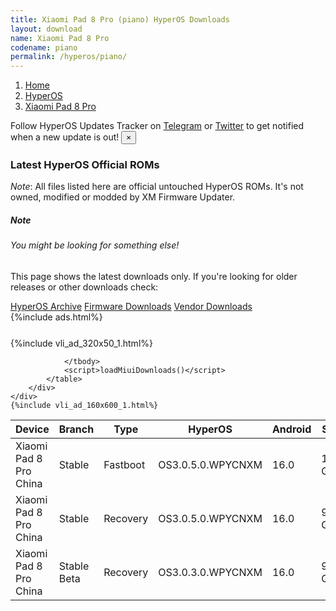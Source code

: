 ```yaml
---
title: Xiaomi Pad 8 Pro (piano) HyperOS Downloads
layout: download
name: Xiaomi Pad 8 Pro
codename: piano
permalink: /hyperos/piano/
---
```

<nav aria-label="breadcrumb">
    <ol class="breadcrumb">
        <li class="breadcrumb-item"><a href="/">Home</a></li>
        <li class="breadcrumb-item"><a href="/hyperos/">HyperOS</a></li>
        <li class="breadcrumb-item active" aria-current="page"><a href="/hyperos/piano/">Xiaomi Pad 8 Pro</a></li>
    </ol>
</nav>
<div class="alert alert-primary alert-dismissible fade show" role="alert">
    Follow HyperOS Updates Tracker on <a href="https://t.me/MIUIUpdatesTracker" class="alert-link">Telegram</a>
     or <a href="https://twitter.com/MiFwUpdater" class="alert-link">Twitter</a> to get notified when a new update is out!
    <button type="button" class="close" data-dismiss="alert" aria-label="Close">
        <span aria-hidden="true">&times;</span>
    </button>
</div>

### Latest HyperOS Official ROMs
*Note*: All files listed here are official untouched HyperOS ROMs. It's not owned, modified or modded by XM Firmware Updater.
<div class="card">
  <div class="card-body">
    <h5 class="card-title">Note</h5>
    <h6 class="card-subtitle mb-2 text-muted">You might be looking for something else!</h6>
    <p class="card-text">This page shows the latest downloads only.
     If you're looking for older releases or other downloads check:</p>
    <a href="/archive/hyperos/piano/" class="card-link">HyperOS Archive</a>
    <a href="/firmware/piano/" class="card-link">Firmware Downloads</a>
    <a href="/vendor/piano/" class="card-link">Vendor Downloads</a>
  </div>
</div>
{%include ads.html%}
<div class="row justify-content-center">
    <div class="col-10">
        <div class="table-responsive-md" style="margin-top: 25px;">
            {%include vli_ad_320x50_1.html%}
            <table id="miui" class="display dt-responsive nowrap compact table table-striped table-hover table-sm">
                <thead class="thead-dark">
                    <tr>
                        <th data-ref="device">Device</th>
                        <th data-ref="branch">Branch</th>
                        <th data-ref="type">Type</th>
                        <th data-ref="miui">HyperOS</th>
                        <th data-ref="android">Android</th>
                        <th data-ref="size">Size</th>
                        <th data-ref="size">Date</th>
                        <th data-ref="link">Link</th>
                    </tr>
                </thead>
                <tbody>
                <tr><td>Xiaomi Pad 8 Pro China</td><td>Stable</td><td>Fastboot</td><td>OS3.0.5.0.WPYCNXM</td><td>16.0</td><td>11.3 GB</td><td>2025-10-03</td><td><a href="/hyperos/piano/stable/OS3.0.5.0.WPYCNXM/">Download</a></td></tr>
<tr><td>Xiaomi Pad 8 Pro China</td><td>Stable</td><td>Recovery</td><td>OS3.0.5.0.WPYCNXM</td><td>16.0</td><td>9.8 GB</td><td>2025-10-09</td><td><a href="/hyperos/piano/stable/OS3.0.5.0.WPYCNXM/">Download</a></td></tr>
<tr><td>Xiaomi Pad 8 Pro China</td><td>Stable Beta</td><td>Recovery</td><td>OS3.0.3.0.WPYCNXM</td><td>16.0</td><td>9.7 GB</td><td>2025-09-25</td><td><a href="/hyperos/piano/stable beta/OS3.0.3.0.WPYCNXM/">Download</a></td></tr>

                </tbody>
                <script>loadMiuiDownloads()</script>
            </table>
        </div>
    </div>
    {%include vli_ad_160x600_1.html%}
</div>

